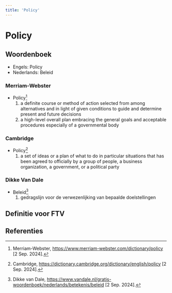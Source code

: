 ```yaml
---
title: 'Policy'
---
```


# Policy

## Woordenboek

- Engels: Policy
- Nederlands: Beleid

### Merriam-Webster

- Policy[^1]
  1. a definite course or method of action selected from among alternatives and in light of given conditions to guide and determine present and future decisions
  2. a high-level overall plan embracing the general goals and acceptable procedures especially of a governmental body

### Cambridge

- Policy[^2]
  1. a set of ideas or a plan of what to do in particular situations that has been agreed to officially by a group of people, a business organization, a government, or a political party

### Dikke Van Dale

- Beleid[^3]
  1. gedragslijn voor de verwezenlijking van bepaalde doelstellingen

## Definitie voor FTV

## Referenties

[^1]: Merriam-Webster, https://www.merriam-webster.com/dictionary/policy [2 Sep. 2024].
[^2]: Cambridge, https://dictionary.cambridge.org/dictionary/english/policy [2 Sep. 2024].
[^3]: Dikke van Dale, https://www.vandale.nl/gratis-woordenboek/nederlands/betekenis/beleid [2 Sep. 2024].

